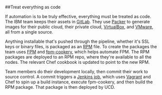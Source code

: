 ##Treat everything as code

If automation is to be truly effective, everything must be treated as code. The IBM team keeps their assets in [GitLab](https://about.gitlab.com/). They use [Packer](https://www.packer.io/) to generate images for their public cloud, their private cloud, [VirtualBox](https://www.virtualbox.org/), and [VMware](http://www.vmware.com/), all from a single source.

Anything installable that's pushed through the pipeline, whether it's SSL keys or binary files, is packaged as an [RPM](http://rpm5.org/) file. To create the packages the team uses [FPM](https://github.com/jordansissel/fpm/wiki) and [fpm-cookery](https://github.com/bernd/fpm-cookery), which helps automate FPM. The RPM packages are deployed to an RPM repo, where they're available to all the nodes. The relevant Chef cookbook is updated to point to the new RPM.

Team members do their development locally, then commit their work to source control. A commit triggers a [Jenkins job](https://jenkins-ci.org/), which uses [Vagrant](https://www.vagrantup.com/) and Chef to spin up a build instance, execute fpm-cookery, and then build the RPM package. That package is then deployed by UCD. 
